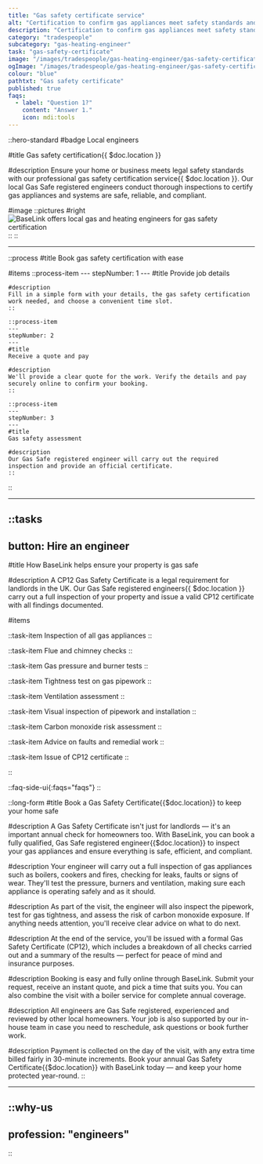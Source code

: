 ```yaml
---
title: "Gas safety certificate service"
alt: "Certification to confirm gas appliances meet safety standards and regulations"
description: "Certification to confirm gas appliances meet safety standards and regulations"
category: "tradespeople"
subcategory: "gas-heating-engineer"
task: "gas-safety-certificate"
image: "/images/tradespeople/gas-heating-engineer/gas-safety-certificate.webp"
ogImage: "/images/tradespeople/gas-heating-engineer/gas-safety-certificate.webp"
colour: "blue"
pathtxt: "Gas safety certificate"
published: true
faqs:
  - label: "Question 1?"
    content: "Answer 1."
    icon: mdi:tools
---
```


::hero-standard
#badge
Local engineers

#title
Gas safety certification{{ $doc.location }}

#description
Ensure your home or business meets legal safety standards with our professional gas safety certification service{{ $doc.location }}. Our local Gas Safe registered engineers conduct thorough inspections to certify gas appliances and systems are safe, reliable, and compliant.

#image
    ::pictures
    #right
    ![BaseLink offers local gas and heating engineers for gas safety certification](/images/tradespeople/gas-heating-engineer/gas-safety-certificate.webp)
    ::
::

---

::process
#title
Book gas safety certification with ease

#items
    ::process-item
    ---
    stepNumber: 1
    ---
    #title
    Provide job details

    #description
    Fill in a simple form with your details, the gas safety certification work needed, and choose a convenient time slot.
    ::
    
    ::process-item
    ---
    stepNumber: 2
    ---
    #title
    Receive a quote and pay

    #description
    We'll provide a clear quote for the work. Verify the details and pay securely online to confirm your booking.
    ::

    ::process-item
    ---
    stepNumber: 3
    ---
    #title
    Gas safety assessment

    #description
    Our Gas Safe registered engineer will carry out the required inspection and provide an official certificate.
    ::
::

---

::tasks
---
button: Hire an engineer
---

#title
How BaseLink helps ensure your property is gas safe

#description
A CP12 Gas Safety Certificate is a legal requirement for landlords in the UK. Our Gas Safe registered engineers{{ $doc.location }} carry out a full inspection of your property and issue a valid CP12 certificate with all findings documented.

#items

  ::task-item
  Inspection of all gas appliances
  ::

  ::task-item
  Flue and chimney checks
  ::

  ::task-item
  Gas pressure and burner tests
  ::

  ::task-item
  Tightness test on gas pipework
  ::

  ::task-item
  Ventilation assessment
  ::

  ::task-item
  Visual inspection of pipework and installation
  ::

  ::task-item
  Carbon monoxide risk assessment
  ::

  ::task-item
  Advice on faults and remedial work
  ::

  ::task-item
  Issue of CP12 certificate
  ::

::


::faq-side-ui{:faqs="faqs"}
::


::long-form
#title
Book a Gas Safety Certificate{{$doc.location}} to keep your home safe

#description
A Gas Safety Certificate isn't just for landlords — it's an important annual check for homeowners too. With BaseLink, you can book a fully qualified, Gas Safe registered engineer{{$doc.location}} to inspect your gas appliances and ensure everything is safe, efficient, and compliant.

#description
Your engineer will carry out a full inspection of gas appliances such as boilers, cookers and fires, checking for leaks, faults or signs of wear. They'll test the pressure, burners and ventilation, making sure each appliance is operating safely and as it should.

#description
As part of the visit, the engineer will also inspect the pipework, test for gas tightness, and assess the risk of carbon monoxide exposure. If anything needs attention, you'll receive clear advice on what to do next.

#description
At the end of the service, you'll be issued with a formal Gas Safety Certificate (CP12), which includes a breakdown of all checks carried out and a summary of the results — perfect for peace of mind and insurance purposes.

#description
Booking is easy and fully online through BaseLink. Submit your request, receive an instant quote, and pick a time that suits you. You can also combine the visit with a boiler service for complete annual coverage.

#description
All engineers are Gas Safe registered, experienced and reviewed by other local homeowners. Your job is also supported by our in-house team in case you need to reschedule, ask questions or book further work.

#description
Payment is collected on the day of the visit, with any extra time billed fairly in 30-minute increments. Book your annual Gas Safety Certificate{{$doc.location}} with BaseLink today — and keep your home protected year-round.
::

---

::why-us
---
profession: "engineers"
---
::